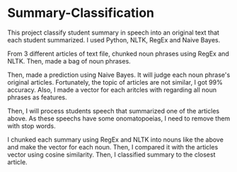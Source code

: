 # Summary-Classification

This project classify student summary in speech into an original text that each student summarized.
I used Python, NLTK, RegEx and Naive Bayes.

From 3 different articles of text file, chunked noun phrases using RegEx and NLTK. Then, made a bag of noun phrases.

Then, made a prediction using Naive Bayes. It will judge each noun phrase's original articles. Fortunately, the topic of articles are not similar, I got 99% accuracy. Also, I made a vector for each aritcles with regarding all noun phrases as features.

Then, I will process students speech that summarized one of the articles above. As these speechs have some onomatopoeias, I need to remove them with stop words.

I chunked each summary using RegEx and NLTK into nouns like the above and make the vector for each noun. Then, I compared it with the articles vector using cosine similarity. Then, I classified summary to the closest article.



